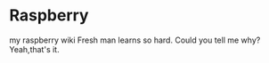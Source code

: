 Raspberry
=========

my raspberry wiki
Fresh man learns so hard.
Could you tell me why?
Yeah,that's it.
